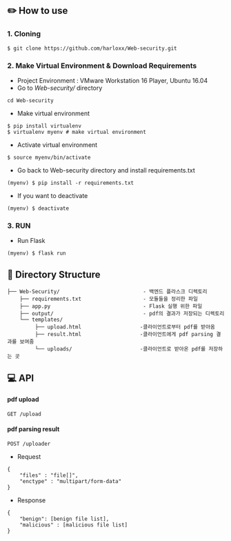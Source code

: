 ## ✏️ How to use 
### 1. Cloning
```
$ git clone https://github.com/harloxx/Web-security.git
```
### 2. Make Virtual Environment & Download Requirements
+ Project Environment : VMware Workstation 16 Player, Ubuntu 16.04
+ Go to *Web-security/* directory
```
cd Web-security
```
+ Make virtual environment
```
$ pip install virtualenv
$ virtualenv myenv # make virtual environment
```
+ Activate virtual environment
```
$ source myenv/bin/activate
```
+ Go back to Web-security directory and install requirements.txt
```
(myenv) $ pip install -r requirements.txt 
```
+ If you want to deactivate
```
(myenv) $ deactivate
```
### 3. RUN
+ Run Flask
```
(myenv) $ flask run
```


## 🔧 Directory Structure
```
├── Web-Security/                           - 백엔드 플라스크 디렉토리
    ├── requirements.txt                    - 모듈들을 정리한 파일
    ├── app.py                              - Flask 실행 위한 파일
    ├── output/                             - pdf의 결과가 저장되는 디렉토리
    └── templates/
         ├── upload.html                   -클라이언트로부터 pdf를 받아옴
         ├── result.html                   -클라이언트에게 pdf parsing 결과를 보여줌
         └── uploads/                      -클라이언트로 받아온 pdf를 저장하는 곳
```
## 💻 API
#### pdf upload
```
GET /upload
```
#### pdf parsing result
```
POST /uploader
```
+ Request
```
{
    "files" : "file[]",
    "enctype" : "multipart/form-data"
}
```
+ Response
```
{
    "benign": [benign file list],
    "malicious" : [malicious file list]
}

```
